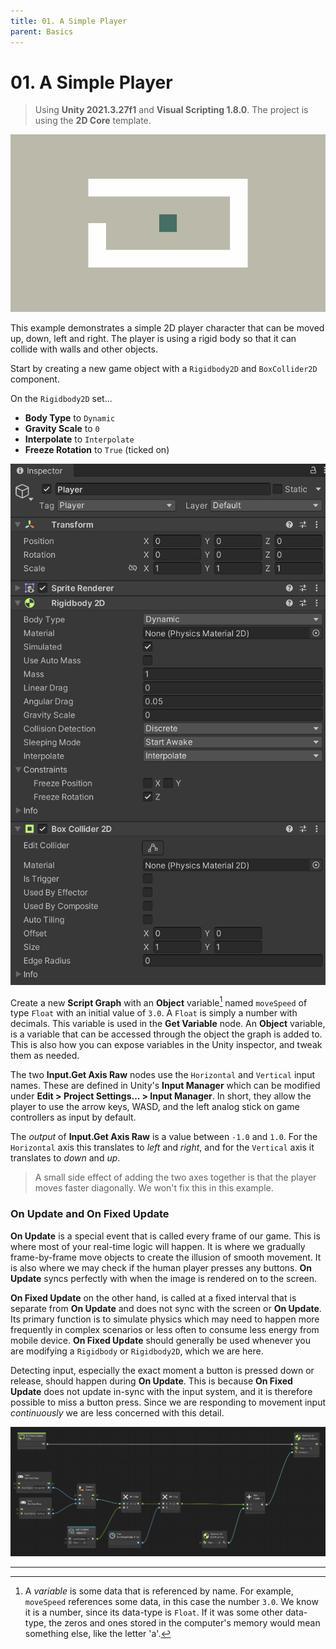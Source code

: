 ```yaml
---
title: 01. A Simple Player
parent: Basics
---
```


# 01. A Simple Player

> Using **Unity 2021.3.27f1** and **Visual Scripting 1.8.0**. The project is using the **2D Core** template.

![Demo](./demo.gif)

This example demonstrates a simple 2D player character that can be moved up, down, left and right. The player is using a rigid body so that it can collide with walls and other objects.

Start by creating a new game object with a `Rigidbody2D` and `BoxCollider2D` component. 

On the `Rigidbody2D` set...

- **Body Type** to `Dynamic`
- **Gravity Scale** to `0`
- **Interpolate** to `Interpolate`
- **Freeze Rotation** to `True` (ticked on)

![Player Inspector](./player-inspector.jpg)

Create a new **Script Graph** with an **Object** variable[^1] named `moveSpeed` of type `Float` with an initial value of `3.0`. A `Float` is simply a number with decimals. This variable is used in the **Get Variable** node. An **Object** variable, is a variable that can be accessed through the object the graph is added to. This is also how you can expose variables in the Unity inspector, and tweak them as needed.

The two **Input.Get Axis Raw** nodes use the `Horizontal` and `Vertical` input names. These are defined in Unity's **Input Manager** which can be modified under **Edit > Project Settings... > Input Manager**. In short, they allow the player to use the arrow keys, WASD, and the left analog stick on game controllers as input by default.

The *output* of **Input.Get Axis Raw** is a value between `-1.0` and `1.0`. For the `Horizontal` axis this translates to *left* and *right*, and for the `Vertical` axis it translates to *down* and *up*.

> A small side effect of adding the two axes together is that the player moves faster diagonally. We won't fix this in this example.

### On Update and On Fixed Update

**On Update** is a special event that is called every frame of our game. This is where most of your real-time logic will happen. It is where we gradually frame-by-frame move objects to create the illusion of smooth movement. It is also where we may check if the human player presses any buttons. **On Update** syncs perfectly with when the image is rendered on to the screen.

**On Fixed Update** on the other hand, is called at a fixed interval that is separate from **On Update** and does not sync with the screen or **On Update**. Its primary function is to simulate physics which may need to happen more frequently in complex scenarios or less often to consume less energy from mobile device. **On Fixed Update** should generally be used whenever you are modifying a `Rigidbody` or `Rigidbody2D`, which we are here.

Detecting input, especially the exact moment a button is pressed down or release, should happen during **On Update**. This is because **On Fixed Update** does not update in-sync with the input system, and it is therefore possible to miss a button press. Since we are responding to movement input *continuously* we are less concerned with this detail.

[![Graph](./graph.jpg)](./graph.jpg)

---

[^1]: A *variable* is some data that is referenced by name. For example, `moveSpeed` references some data, in this case the number `3.0`. We know it is a number, since its data-type is `Float`. If it was some other data-type, the zeros and ones stored in the computer's memory would mean something else, like the letter 'a'.